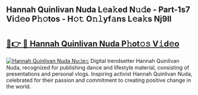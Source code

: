 ## Hannah Quinlivan Nuda L𝚎a𝚔ed N𝚞𝚍e - Part-1s7 Vi𝚍𝚎o P𝚑𝚘tos - H𝚘𝚝 O𝚗𝚕yf𝚊ns L𝚎a𝚔s Nj9lI

# <h2><a href="http://kfb6d07.oniu.top/?m=Hannah+Quinlivan+Nuda">🔗👉 🔴 Hannah Quinlivan Nuda P𝚑ot𝚘𝚜 V𝚒d𝚎o</a></h2>

[![Hannah Quinlivan Nuda Nu𝚍e𝚜](https://i.imgur.com/0qMVB7G.gif)](http://kfb6d07.oniu.top/?m=Hannah+Quinlivan+Nuda)
Digital trendsetter Hannah Quinlivan Nuda, recognized for publishing dance and lifestyle material, consisting of presentations and personal vlogs. Inspiring activist Hannah Quinlivan Nuda, celebrated for their passion and commitment to creating positive change in the world.  
